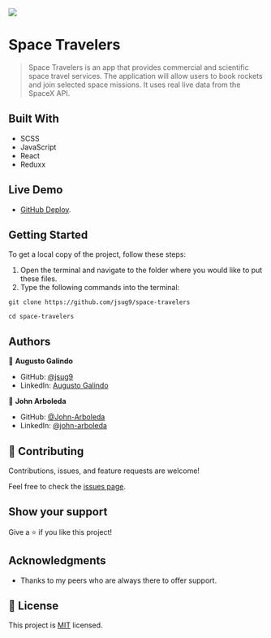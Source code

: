 ![](https://img.shields.io/badge/Microverse-blueviolet)

# Space Travelers

> Space Travelers is an app that provides commercial and scientific space travel services. The application will allow users to book rockets and join selected space missions. It uses real live data from the SpaceX API.

## Built With

- SCSS
- JavaScript
- React
- Reduxx

## Live Demo

- [GitHub Deploy](https://jsug9.github.io/space-travelers/).

## Getting Started

To get a local copy of the project, follow these steps: 
1. Open the terminal and navigate to the folder where you would like to put these files.
2. Type the following commands into the terminal: 
 ```
 git clone https://github.com/jsug9/space-travelers
 ```
 ```
 cd space-travelers
 ```

## Authors

👤 **Augusto Galindo**

- GitHub: [@jsug9](https://github.com/jsug9)
- LinkedIn: [Augusto Galindo](https://www.linkedin.com/in/augustogalindo/)

👤 **John Arboleda**

- GitHub: [@John-Arboleda](https://github.com/John-Arboleda)
- LinkedIn: [@john-arboleda](https://www.linkedin.com/in/john-arboleda/)

## 🤝 Contributing

Contributions, issues, and feature requests are welcome!

Feel free to check the [issues page](https://github.com/jsug9/space-travelers/issues).
## Show your support

Give a ⭐️ if you like this project!

## Acknowledgments

- Thanks to my peers who are always there to offer support. 

## 📝 License

This project is [MIT](./LICENSE) licensed.